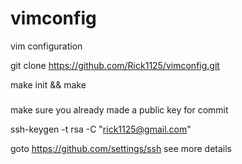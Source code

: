 vimconfig
=========

vim configuration

git clone https://github.com/Rick1125/vimconfig.git

make init && make

#####
make sure you already made a public key for commit

ssh-keygen -t rsa -C "rick1125@gmail.com"

goto https://github.com/settings/ssh see more details 
